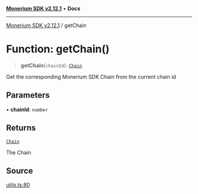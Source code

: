 [**Monerium SDK v2.12.1**](../README.md) • **Docs**

---

[Monerium SDK v2.12.1](../README.md) / getChain

# Function: getChain()

> **getChain**(`chainId`): [`Chain`](../type-aliases/Chain.md)

Get the corresponding Monerium SDK Chain from the current chain id

## Parameters

• **chainId**: `number`

## Returns

[`Chain`](../type-aliases/Chain.md)

The Chain

## Source

[utils.ts:80](https://github.com/monerium/js-monorepo/blob/63219fde0f935acb35ce19f47571455bbfc0ffa7/packages/sdk/src/utils.ts#L80)
